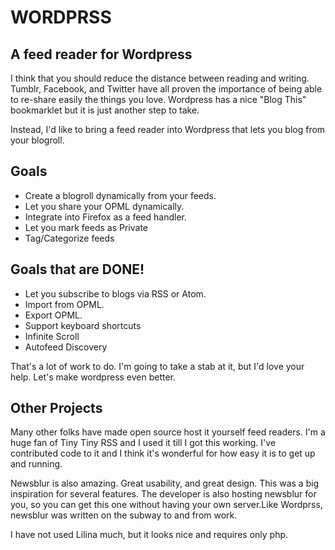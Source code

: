 WORDPRSS
=======

A feed reader for Wordpress
---------------------------

I think that you should reduce the distance between reading and writing. Tumblr, Facebook, and Twitter have all proven the importance of being able to re-share easily the things you love.  Wordpress has a nice "Blog This" bookmarklet but it is just another step to take.

Instead, I'd like to bring a feed reader into Wordpress that lets you blog from your blogroll.

Goals
-----

* Create a blogroll dynamically from your feeds.
* Let you share your OPML dynamically.
* Integrate into Firefox as a feed handler.
* Let you mark feeds as Private
* Tag/Categorize feeds


Goals that are DONE!
--------------------
* Let you subscribe to blogs via RSS or Atom.
* Import from OPML.
* Export OPML.
* Support keyboard shortcuts
* Infinite Scroll
* Autofeed Discovery


That's a lot of work to do.  I'm going to take a stab at it, but I'd love your help. Let's make wordpress even better. 

Other Projects
--------------

Many other folks have made open source host it yourself feed readers.
I'm a huge fan of Tiny Tiny RSS and I used it till I got this working. I've contributed code to it and I think it's wonderful for how easy it is to get up and running.

Newsblur is also amazing.  Great usability, and great design.  This was a big inspiration for several features.  The developer is also hosting newsblur for you, so you can get this one without having your own server.Like Wordprss, newsblur was written on the subway to and from work.  

I have not used Lilina much, but it looks nice and requires only php.

